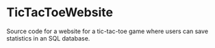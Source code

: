 # TicTacToeWebsite
Source code for a website for a tic-tac-toe game where users can save statistics in an SQL database.
